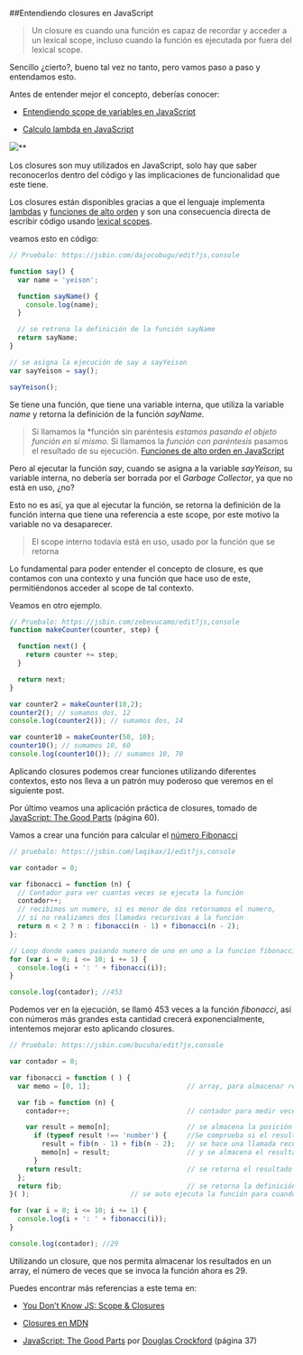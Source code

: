 ##Entendiendo closures en JavaScript

> Un closure es cuando una función es capaz de recordar y acceder a un lexical scope, incluso cuando la función es ejecutada por fuera del lexical scope.

Sencillo ¿cierto?, bueno tal vez no tanto, pero vamos paso a paso y entendamos esto.

Antes de entender mejor el concepto, deberías conocer:

* [Entendiendo scope de variables en JavaScript](https://medium.com/@yeion7/entendiendo-scopes-de-variables-en-javascript-661ea382c8bc#.2exjvcox7)

* [Calculo lambda en JavaScript](https://medium.com/@yeion7/calculo-lambda-en-javascript-57ea69b427b1#.53g71yl6z)

![](https://medium2.global.ssl.fastly.net/max/2048/1*JFABpWZJ6DjGmJqmv2faug.png)**

Los closures son muy utilizados en JavaScript, solo hay que saber reconocerlos dentro del código y las implicaciones de funcionalidad que este tiene.

Los closures están disponibles gracias a que el lenguaje implementa [lambdas](https://medium.com/@yeion7/calculo-lambda-en-javascript-57ea69b427b1#.53g71yl6z) y [funciones de alto orden](https://medium.com/@yeion7/funciones-de-alto-orden-en-javascript-42d04769d9b5#.a0qllgpfi) y son una consecuencia directa de escribir código usando [lexical scopes](https://medium.com/@yeion7/entendiendo-scopes-de-variables-en-javascript-661ea382c8bc#.nftjjvrnr).

veamos esto en código:

```js
// Pruebalo: https://jsbin.com/dajocobugu/edit?js,console

function say() {
  var name = 'yeison';

  function sayName() {
    console.log(name);
  }

  // se retrona la definición de la función sayName
  return sayName;
}

// se asigna la ejecución de say a sayYeison
var sayYeison = say();

sayYeison();
```
Se tiene una función, que tiene una variable interna, que utiliza la variable *name* y retorna la definición de la función *sayName.*

> Si llamamos la *función sin paréntesis *estamos pasando el objeto función en sí mismo.*
> Si llamamos la *función con paréntesis* pasamos el resultado de su ejecución.
> [Funciones de alto orden en JavaScript](https://medium.com/@yeion7/funciones-de-alto-orden-en-javascript-42d04769d9b5#.olaylmi3g)

Pero al ejecutar la función *say*, cuando se asigna a la variable *sayYeison*, su variable interna, no debería ser borrada por el *Garbage Collector*, ya que no está en uso, ¿no?

Esto no es así, ya que al ejecutar la función, se retorna la definición de la función interna que tiene una referencia a este scope, por este motivo la variable no va desaparecer.

> El scope interno todavía está en uso, usado por la función que se retorna

Lo fundamental para poder entender el concepto de closure, es que contamos con una contexto y una función que hace uso de este, permitiéndonos acceder al scope de tal contexto.

Veamos en otro ejemplo.

```js
// Pruebalo: https://jsbin.com/zebevucamo/edit?js,console
function makeCounter(counter, step) {

  function next() {
    return counter += step;
  }

  return next;
}

var counter2 = makeCounter(10,2);
counter2(); // sumamos dos, 12
console.log(counter2()); // sumamos dos, 14

var counter10 = makeCounter(50, 10);
counter10(); // sumamos 10, 60
console.log(counter10()); // sumamos 10, 70
```
Aplicando closures podemos crear funciones utilizando diferentes contextos, esto nos lleva a un patrón muy poderoso que veremos en el siguiente post.

Por último veamos una aplicación práctica de closures, tomado de [JavaScript: The Good Parts](http://shop.oreilly.com/product/9780596517748.do) (página 60).

Vamos a crear una función para calcular el [número Fibonacci](https://es.wikipedia.org/wiki/Sucesi%C3%B3n_de_Fibonacci)

```js
// pruebalo: https://jsbin.com/laqikax/1/edit?js,console

var contador = 0;

var fibonacci = function (n) {
  // Contador para ver cuantas veces se ejecuta la función
  contador++;
  // recibimos un numero, si es menor de dos retornamos el numero,
  // si no realizamos dos llamadas recursivas a la función
  return n < 2 ? n : fibonacci(n - 1) + fibonacci(n - 2);
};

// Loop donde vamos pasando numero de uno en uno a la funcion fibonacci y mostrando el resultado
for (var i = 0; i <= 10; i += 1) {
  console.log(i + ': ' + fibonacci(i));
}

console.log(contador); //453
```

Podemos ver en la ejecución, se llamó 453 veces a la función *fibonacci*, así con números más grandes esta cantidad crecerá exponencialmente, intentemos mejorar esto aplicando closures.

```js
// Pruebalo: https://jsbin.com/bucuha/edit?js,console

var contador = 0;

var fibonacci = function ( ) {
  var memo = [0, 1];                        // array, para almacenar resultados

  var fib = function (n) {
    contador++;                             // contador para medir veces de ejecución

    var result = memo[n];                   // se almacena la posición del array
      if (typeof result !== 'number') {     //Se comprueba si el resultado ya existe
        result = fib(n - 1) + fib(n - 2);   // se hace una llamada recursiva
        memo[n] = result;                   // y se almacena el resultado
      }
    return result;                          // se retorna el resultado
  };
  return fib;                               // se retorna la definición de la función fib
}( );                         // se auto ejecuta la función para cuando se llame, se utilice la definición de la función fib

for (var i = 0; i <= 10; i += 1) {
  console.log(i + ': ' + fibonacci(i));
}

console.log(contador); //29
```

Utilizando un closure, que nos permita almacenar los resultados en un array, el número de veces que se invoca la función ahora es 29.

Puedes encontrar más referencias a este tema en:

* [You Don’t Know JS: Scope & Closures](https://github.com/getify/You-Dont-Know-JS/blob/master/scope%20&%20closures/ch3.md)

* [Closures en MDN](https://developer.mozilla.org/es/docs/Web/JavaScript/Closures)

* [JavaScript: The Good Parts](http://shop.oreilly.com/product/9780596517748.do) por [Douglas Crockford](http://www.crockford.com/) (página 37)
